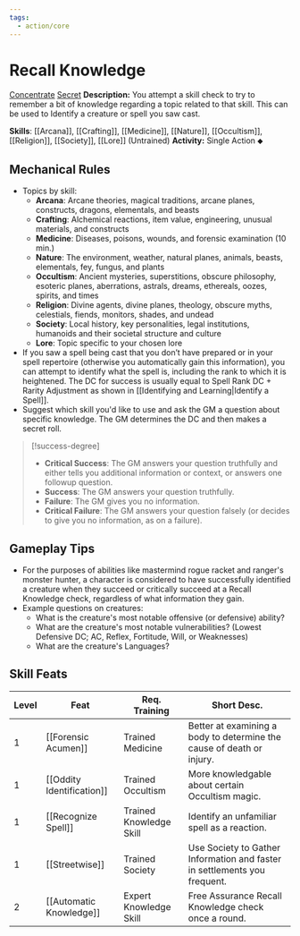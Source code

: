 ```yaml
---
tags:
  - action/core
---
```

# Recall Knowledge [](#Actions "Single Action")

[Concentrate](Concentrate.md "General Trait") [Secret](Secret.md "General Trait")
**Description:** You attempt a skill check to try to remember a bit of knowledge regarding a topic related to that skill. This can be used to Identify a creature or spell you saw cast.

**Skills**: [[Arcana]], [[Crafting]], [[Medicine]], [[Nature]],  [[Occultism]],  [[Religion]],  [[Society]], [[Lore]] (Untrained)
**Activity:** Single Action ⬥

## Mechanical Rules

- Topics by skill:
	- **Arcana**: Arcane theories, magical traditions, arcane planes, constructs, dragons, elementals, and beasts
	- **Crafting**: Alchemical reactions, item value, engineering, unusual materials, and constructs
	- **Medicine**: Diseases, poisons, wounds, and forensic examination (10 min.)
	- **Nature**: The environment, weather, natural planes, animals, beasts, elementals, fey, fungus, and plants
	- **Occultism**: Ancient mysteries, superstitions, obscure philosophy, esoteric planes, aberrations, astrals, dreams, ethereals, oozes, spirits, and times
	- **Religion**: Divine agents, divine planes, theology, obscure myths, celestials, fiends, monitors, shades, and undead
	- **Society**: Local history, key personalities, legal institutions, humanoids and their societal structure and culture
	- **Lore**: Topic specific to your chosen lore
- If you saw a spell being cast that you don’t have prepared or in your spell repertoire (otherwise you automatically gain this information), you can attempt to identify what the spell is, including the rank to which it is heightened. The DC for success is usually equal to Spell Rank DC + Rarity Adjustment as shown in [[Identifying and Learning|Identify a Spell]].
- Suggest which skill you'd like to use and ask the GM a question about specific knowledge. The GM determines the DC and then makes a secret roll.

> [!success-degree]
>- **Critical Success**: The GM answers your question truthfully and either tells you additional information or context, or answers one followup question.
>- **Success**: The GM answers your question truthfully.
>- **Failure**: The GM gives you no information.
>- **Critical Failure**: The GM answers your question falsely (or decides to give you no information, as on a failure).

## Gameplay Tips

- For the purposes of abilities like mastermind rogue racket and ranger's monster hunter, a character is considered to have successfully identified a creature when they succeed or critically succeed at a Recall Knowledge check, regardless of what information they gain.
- Example questions on creatures:  
	- What is the creature's most notable offensive (or defensive) ability?
	- What are the creature's most notable vulnerabilities?   (Lowest Defensive DC; AC, Reflex, Fortitude, Will, or Weaknesses)
	- What are the creature's Languages?

## Skill Feats

| Level | Feat                      | Req. Training           | Short Desc.                                                               |
| ----- | ------------------------- | ----------------------- | ------------------------------------------------------------------------- |
| 1     | [[Forensic Acumen]]       | Trained Medicine        | Better at examining a body to determine the cause of death or injury.     |
| 1     | [[Oddity Identification]] | Trained Occultism       | More knowledgable about certain Occultism magic.                          |
| 1     | [[Recognize Spell]]       | Trained Knowledge Skill | Identify an unfamiliar spell as a reaction.                               |
| 1     | [[Streetwise]]            | Trained Society         | Use Society to Gather Information and faster in settlements you frequent. |
| 2     | [[Automatic Knowledge]]   | Expert Knowledge Skill  | Free Assurance Recall Knowledge check once a round.                       |
